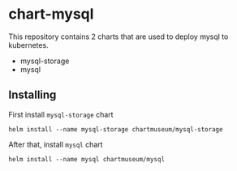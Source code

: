 # chart-mysql
This repository contains 2 charts that are used to deploy mysql to kubernetes.
- mysql-storage
- mysql

## Installing
First install `mysql-storage` chart
```
helm install --name mysql-storage chartmuseum/mysql-storage
```

After that, install `mysql` chart
```
helm install --name mysql chartmuseum/mysql
```